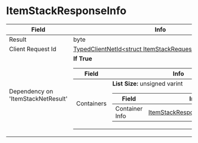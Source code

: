 # ItemStackResponseInfo

<table><thead><tr><th>Field</th><th>Info</th></tr></thead><tbody>
<tr><td>Result</td><td>byte</td></tr>
<tr><td>Client Request Id</td><td><a href="../types/TypedClientNetId_ItemStackRequestIdTag.md">TypedClientNetId&lt;struct ItemStackRequestIdTag,int,0&gt;</a></td></tr>
<tr><td>Dependency on 'ItemStackNetResult'</td><td><b>If True</b><br>
  <table><thead><tr><th>Field</th><th>Info</th></tr></thead><tbody>
  <tr><td>Containers</td><td><b>List Size:</b> unsigned varint
    <table><thead><tr><th>Field</th><th>Info</th></tr></thead><tbody>
    <tr><td>Container Info</td><td><a href="../types/ItemStackResponseContainerInfo.md">ItemStackResponseContainerInfo</a></td></tr>
    </tbody></table></td></tr>
  </tbody></table></td></tr>
</tbody></table>